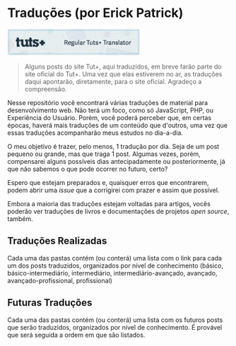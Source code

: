 Traduções (por Erick Patrick)
==============

![Tradutor oficial Tuts+ para Português](images/300x60-2.png "Tradutor oficial Tuts+ para Português")

> Alguns posts do site Tut+, aqui traduzidos, em breve farão parte do site oficial do Tut+. Uma vez que elas estiverem no ar, as traduções daqui apontarão, diretamente, para o site oficial. Agradeço a compreensão.

Nesse repositório você encontrará várias traduções de material para desenvolvimento web. Não terá um foco, como só JavaScript, PHP, ou Experiência do Usuário. Porém, você poderá perceber que, em certas épocas, haverá mais traduções de um conteúdo que d'outros, uma vez que essas traduções acompanharão meus estudos no dia-a-dia.

O meu objetivo é trazer, pelo menos, 1 tradução por dia. Seja de um post pequeno ou grande, mas que traga 1 post. Algumas vezes, porém, compensarei alguns possíveis dias antecipadamente ou posteriormente, já que não sabemos o que pode ocorrer no futuro, certo?

Espero que estejam preparados e, quaisquer erros que encontrarem, podem abrir uma *issue* que a corrigirei com prazer e assim que possível.

Embora a maioria das traduções estejam voltadas para artigos, vocês poderão ver traduções de livros e documentações de projetos *open source*, também.

Traduções Realizadas
--------------------
Cada uma das pastas contém (ou conterá) uma lista com o link para cada um dos posts traduzidos, organizados por nível de conhecimento (básico, básico-intermediário, intermediário, intermediário-avançado, avançado, avançado-profissional, profissional)

Futuras Traduções
-----------------
Cada uma das pastas contém (ou conterá) uma lista com os futuros posts que serão traduzidos, organizados por nível de conhecimento. É provável que será seguida a ordem em que são listados.
